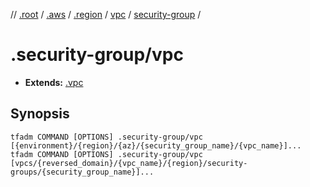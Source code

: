 // [.root] / [.aws] / [.region] / [vpc] / [security-group] /

# .security-group/vpc

- **Extends:** [.vpc](../.vpc.md)

## Synopsis

```
tfadm COMMAND [OPTIONS] .security-group/vpc [{environment}/{region}/{az}/{security_group_name}/{vpc_name}]...
tfadm COMMAND [OPTIONS] .security-group/vpc [vpcs/{reversed_domain}/{vpc_name}/{region}/security-groups/{security_group_name}]...
```

[.aws]: ../README.md
[.region]: ../.region.md
[.root]: ../../../../.tfadm/resources/README.md
[security-group]: ../security-group.md
[vpc]: ../vpc.md
